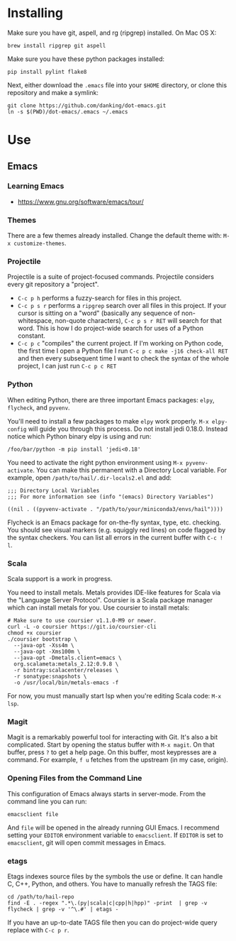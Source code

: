 # Installing

Make sure you have git, aspell, and rg (ripgrep) installed. On Mac OS X:
```
brew install ripgrep git aspell
```

Make sure you have these python packages installed:
```
pip install pylint flake8
```

Next, either download the `.emacs` file into your `$HOME` directory, or clone this repository and make a
symlink:
```
git clone https://github.com/danking/dot-emacs.git
ln -s $(PWD)/dot-emacs/.emacs ~/.emacs
```

# Use
## Emacs
### Learning Emacs
- https://www.gnu.org/software/emacs/tour/

### Themes
There are a few themes already installed. Change the default theme with: `M-x customize-themes`.

### Projectile
Projectile is a suite of project-focused commands. Projectile considers every git repository a
"project".

- `C-c p h` performs a fuzzy-search for files in this project.
- `C-c p s r` performs a `ripgrep` search over all files in this project. If your cursor is sitting
  on a "word" (basically any sequence of non-whitespace, non-quote characters), `C-c p s r RET` will
  search for that word. This is how I do project-wide search for uses of a Python constant.
- `C-c p c` "compiles" the current project. If I'm working on Python code, the first time I open a
  Python file I run `C-c p c make -j16 check-all RET` and then every subsequent time I want to check
  the syntax of the whole project, I can just run `C-c p c RET`

### Python
When editing Python, there are three important Emacs packages: `elpy`, `flycheck`, and `pyvenv`.

You'll need to install a few packages to make `elpy` work properly. `M-x elpy-config` will guide you
through this process. Do not install jedi 0.18.0. Instead notice which Python binary elpy is using
and run:

```
/foo/bar/python -m pip install 'jedi<0.18'
```

You need to activate the right python environment using `M-x pyvenv-activate`. You can make this
permanent with a Directory Local variable. For example, open `/path/to/hail/.dir-locals2.el` and add:

```
;;; Directory Local Variables
;;; For more information see (info "(emacs) Directory Variables")

((nil . ((pyvenv-activate . "/path/to/your/miniconda3/envs/hail"))))
```

Flycheck is an Emacs package for on-the-fly syntax, type, etc. checking. You should see visual
markers (e.g. squiggly red lines) on code flagged by the syntax checkers. You can list all errors in
the current buffer with `C-c ! l`.


### Scala
Scala support is a work in progress.

You need to install metals. Metals provides IDE-like features for Scala via the "Language Server
Protocol". Coursier is a Scala package manager which can install metals for you. Use coursier to
install metals:

```
# Make sure to use coursier v1.1.0-M9 or newer.
curl -L -o coursier https://git.io/coursier-cli
chmod +x coursier
./coursier bootstrap \
  --java-opt -Xss4m \
  --java-opt -Xms100m \
  --java-opt -Dmetals.client=emacs \
  org.scalameta:metals_2.12:0.9.8 \
  -r bintray:scalacenter/releases \
  -r sonatype:snapshots \
  -o /usr/local/bin/metals-emacs -f
```

For now, you must manually start lsp when you're editing Scala code: `M-x lsp`.


### Magit
Magit is a remarkably powerful tool for interacting with Git. It's also a bit complicated. Start by
opening the status buffer with `M-x magit`. On that buffer, press `?` to get a help page. On this
buffer, most keypresses are a command. For example, `f u` fetches from the upstream (in my case,
origin).


### Opening Files from the Command Line
This configuration of Emacs always starts in server-mode. From the command line you can run:

```
emacsclient file
```

And `file` will be opened in the already running GUI Emacs. I recommend setting your `EDITOR`
environment variable to `emacsclient`. If `EDITOR` is set to `emacsclient`, git will open commit
messages in Emacs.

### etags
Etags indexes source files by the symbols the use or define. It can handle C, C++, Python, and
others. You have to manually refresh the TAGS file:

```
cd /path/to/hail-repo
find -E . -regex ".*\.(py|scala|c|cpp|h|hpp)" -print  | grep -v flycheck | grep -v '^\.#' | etags -
```

If you have an up-to-date TAGS file then you can do project-wide query replace with `C-c p r`.
